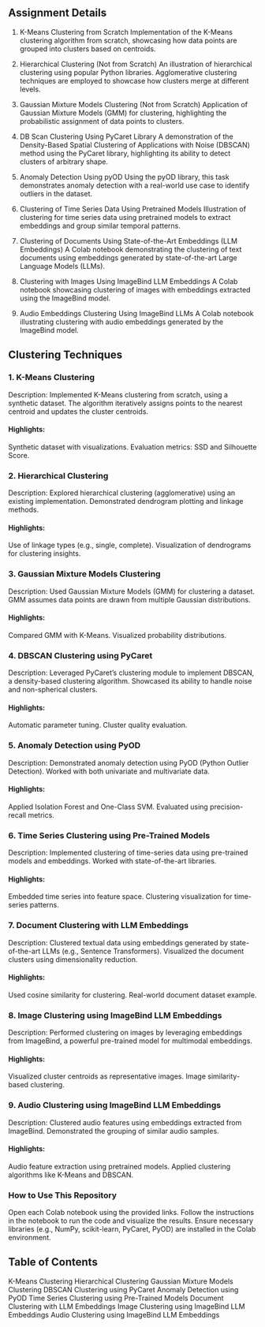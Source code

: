 ## Assignment Details
1. K-Means Clustering from Scratch
Implementation of the K-Means clustering algorithm from scratch, showcasing how data points are grouped into clusters based on centroids.

2. Hierarchical Clustering (Not from Scratch)
An illustration of hierarchical clustering using popular Python libraries. Agglomerative clustering techniques are employed to showcase how clusters merge at different levels.

3. Gaussian Mixture Models Clustering (Not from Scratch)
Application of Gaussian Mixture Models (GMM) for clustering, highlighting the probabilistic assignment of data points to clusters.

4. DB Scan Clustering Using PyCaret Library
A demonstration of the Density-Based Spatial Clustering of Applications with Noise (DBSCAN) method using the PyCaret library, highlighting its ability to detect clusters of arbitrary shape.

5. Anomaly Detection Using pyOD
Using the pyOD library, this task demonstrates anomaly detection with a real-world use case to identify outliers in the dataset.

6. Clustering of Time Series Data Using Pretrained Models
Illustration of clustering for time series data using pretrained models to extract embeddings and group similar temporal patterns.

7. Clustering of Documents Using State-of-the-Art Embeddings (LLM Embeddings)
A Colab notebook demonstrating the clustering of text documents using embeddings generated by state-of-the-art Large Language Models (LLMs).

8. Clustering with Images Using ImageBind LLM Embeddings
A Colab notebook showcasing clustering of images with embeddings extracted using the ImageBind model.

9. Audio Embeddings Clustering Using ImageBind LLMs
A Colab notebook illustrating clustering with audio embeddings generated by the ImageBind model.


## Clustering Techniques
### 1. K-Means Clustering
Description: Implemented K-Means clustering from scratch, using a synthetic dataset. The algorithm iteratively assigns points to the nearest centroid and updates the cluster centroids.
#### Highlights:
Synthetic dataset with visualizations.
Evaluation metrics: SSD and Silhouette Score.
### 2. Hierarchical Clustering
Description: Explored hierarchical clustering (agglomerative) using an existing implementation. Demonstrated dendrogram plotting and linkage methods.
#### Highlights:
Use of linkage types (e.g., single, complete).
Visualization of dendrograms for clustering insights.
### 3. Gaussian Mixture Models Clustering
Description: Used Gaussian Mixture Models (GMM) for clustering a dataset. GMM assumes data points are drawn from multiple Gaussian distributions.
#### Highlights:
Compared GMM with K-Means.
Visualized probability distributions.
### 4. DBSCAN Clustering using PyCaret
Description: Leveraged PyCaret’s clustering module to implement DBSCAN, a density-based clustering algorithm. Showcased its ability to handle noise and non-spherical clusters.
#### Highlights:
Automatic parameter tuning.
Cluster quality evaluation.
### 5. Anomaly Detection using PyOD
Description: Demonstrated anomaly detection using PyOD (Python Outlier Detection). Worked with both univariate and multivariate data.
#### Highlights:
Applied Isolation Forest and One-Class SVM.
Evaluated using precision-recall metrics.
### 6. Time Series Clustering using Pre-Trained Models
Description: Implemented clustering of time-series data using pre-trained models and embeddings. Worked with state-of-the-art libraries.
#### Highlights:
Embedded time series into feature space.
Clustering visualization for time-series patterns.
### 7. Document Clustering with LLM Embeddings
Description: Clustered textual data using embeddings generated by state-of-the-art LLMs (e.g., Sentence Transformers). Visualized the document clusters using dimensionality reduction.
#### Highlights:
Used cosine similarity for clustering.
Real-world document dataset example.
### 8. Image Clustering using ImageBind LLM Embeddings
Description: Performed clustering on images by leveraging embeddings from ImageBind, a powerful pre-trained model for multimodal embeddings.
#### Highlights:
Visualized cluster centroids as representative images.
Image similarity-based clustering.
### 9. Audio Clustering using ImageBind LLM Embeddings
Description: Clustered audio features using embeddings extracted from ImageBind. Demonstrated the grouping of similar audio samples.
#### Highlights:
Audio feature extraction using pretrained models.
Applied clustering algorithms like K-Means and DBSCAN.
### How to Use This Repository
Open each Colab notebook using the provided links.
Follow the instructions in the notebook to run the code and visualize the results.
Ensure necessary libraries (e.g., NumPy, scikit-learn, PyCaret, PyOD) are installed in the Colab environment.


## Table of Contents
K-Means Clustering
Hierarchical Clustering
Gaussian Mixture Models Clustering
DBSCAN Clustering using PyCaret
Anomaly Detection using PyOD
Time Series Clustering using Pre-Trained Models
Document Clustering with LLM Embeddings
Image Clustering using ImageBind LLM Embeddings
Audio Clustering using ImageBind LLM Embeddings

